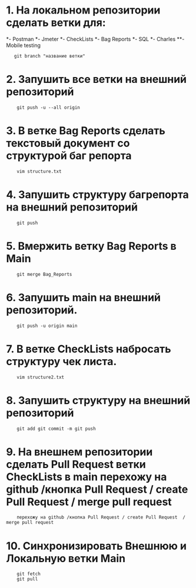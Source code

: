 # 1. На локальном репозитории сделать ветки для:
*- Postman 
*- Jmeter
*- CheckLists
*- Bag Reports
*- SQL
*- Charles
**- Mobile testing

       git branch "название ветки"

# 2. Запушить все ветки на внешний репозиторий 

        git push -u --all origin

# 3. В ветке Bag Reports сделать текстовый документ со структурой баг репорта 

        vim structure.txt

# 4. Запушить структуру багрепорта на внешний репозиторий 
        
        git push 
        
# 5. Вмержить ветку Bag Reports в Main
    
        git merge Bag_Reports
    
# 6. Запушить main на внешний репозиторий.
        
        git push -u origin main
# 7. В ветке CheckLists набросать структуру чек листа. 
        
        vim structure2.txt
        
# 8. Запушить структуру на внешний репозиторий 
        
        git add git commit -m git push
        
# 9. На внешнем репозитории сделать Pull Request ветки CheckLists в main перехожу на github /кнопка Pull Request / create Pull Request  / merge pull request

        
        перехожу на github /кнопка Pull Request / create Pull Request  / merge pull request
# 10. Синхронизировать Внешнюю и Локальную ветки Main 

        git fetch 
        git pull
